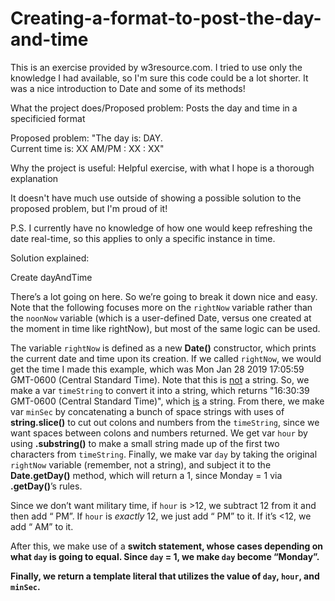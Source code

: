 # Creating-a-format-to-post-the-day-and-time
This is an exercise provided by w3resource.com. I tried to use only the knowledge I had available, so I'm sure this code could be a lot shorter. It was a nice introduction to Date and some of its methods!

What the project does/Proposed problem: Posts the day and time in a specificied format

Proposed problem: "The day is: DAY.  
Current time is: XX AM/PM : XX : XX"

Why the project is useful: Helpful exercise, with what I hope is a thorough explanation

It doesn't have much use outside of showing a possible solution to the proposed problem, but I'm proud of it!

P.S. I currently have no knowledge of how one would keep refreshing the date real-time, so this applies to only a specific instance in time.

Solution explained:

Create dayAndTime

There’s a lot going on here. So we’re going to break it down nice and easy. Note that the following focuses more on the `rightNow` variable rather than the `noonNow` variable (which is a user-defined Date, versus one created at the moment in time like rightNow), but most of the same logic can be used.

The variable `rightNow` is defined as a new <b>Date()</b> constructor, which prints the current date and time upon its creation. If we called `rightNow`, we would get the time I made this example, which was Mon Jan 28 2019 17:05:59 GMT-0600 (Central Standard Time). Note that this is <u>not</u> a string. So, we make a var `timeString` to convert it into a string, which returns "16:30:39 GMT-0600 (Central Standard Time)", which <u>is</u> a string. From there, we make var `minSec` by concatenating a bunch of space strings with uses of <b>string.slice()</b> to cut out colons and numbers from the `timeString`, since we want spaces between colons and numbers returned. We get var `hour` by using <b>.substring()</b> to make a small string made up of the first two characters from `timeString`. Finally, we make var `day` by taking the original `rightNow` variable (remember, not a string), and subject it to the <b>Date.getDay()</b> method, which will return a 1, since Monday = 1 via <b>.getDay()</b>’s rules. 

Since we don’t want military time, if `hour` is >12, we subtract 12 from it and then add “ PM”. If `hour` is <em>exactly</em> 12, we just add “ PM” to it. If it’s <12, we add “ AM” to it. 

After this, we make use of a <b>switch statement<b>, whose cases depending on what `day` is going to equal. Since `day` = 1, we make `day` become “Monday”.

Finally, we return a template literal that utilizes the value of `day`, `hour`, and `minSec`.
